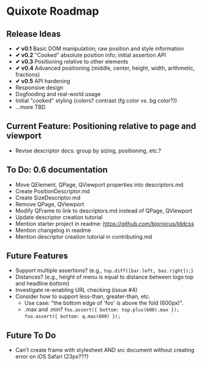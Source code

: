 # Quixote Roadmap

## Release Ideas

* **✔ v0.1** Basic DOM manipulation; raw position and style information
* **✔ v0.2** "Cooked" absolute position info; initial assertion API
* **✔ v0.3** Positioning relative to other elements
* **✔ v0.4** Advanced positioning (middle, center, height, width, arithmetic, fractions)
* **✔ v0.5** API hardening
* Responsive design
* Dogfooding and real-world usage
* Initial "cooked" styling (colors? contrast (fg color vs. bg color?))
* ...more TBD


## Current Feature: Positioning relative to page and viewport

* Revise descriptor docs: group by sizing, positioning, etc.?


## To Do: 0.6 documentation

* Move QElement, QPage, QViewport properties into descriptors.md
* Create PositionDescriptor.md
* Create SizeDescriptor.md
* Remove QPage, QViewport
* Modify QFrame to link to descriptors.md instead of QPage, QViewport
* Update descriptor creation tutorial
* Mention starter project in readme: https://github.com/bjornicus/tddcss
* Mention changelog in readme
* Mention descriptor creation tutorial in contributing.md


## Future Features

* Support multiple assertions? (e.g., `top.diff([bar.left, baz.right]);`)
* Distances? (e.g., height of menu is equal to distance between logo top and headline bottom)
* Investigate re-enabling URL checking (issue #4)
* Consider how to support less-than, greater-than, etc.
  * Use case: "the bottom edge of 'foo' is above the fold (600px)".
  * .max and .min?  `foo.assert({ bottom: top.plus(600).max });`   `foo.assert({ bottom: q.max(600) });`


## Future To Do

* Can't create frame with stylesheet AND src document without creating error on iOS Safari (23px???)